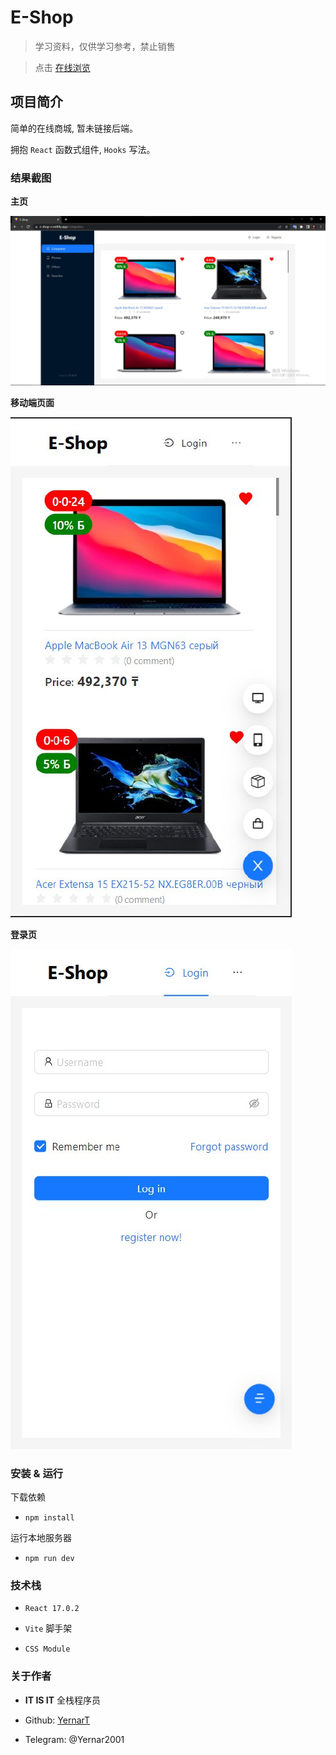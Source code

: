 # E-Shop

> 学习资料，仅供学习参考，禁止销售

> 点击 [在线浏览](https://e-shop-e.netlify.app/)

## 项目简介

简单的在线商城, 暂未链接后端。

拥抱 `React` 函数式组件, `Hooks` 写法。

### 结果截图

**主页**

![主页](/resule_screen/home_page.jpg)

**移动端页面**

![移动端页面](/resule_screen/mobile_screen.jpg)

**登录页**

![登录页](/resule_screen/login_page.jpg)

### 安装 & 运行

下载依赖

- `npm install`

运行本地服务器

- `npm run dev`

### 技术栈

- `React 17.0.2`

- `Vite` 脚手架

- `CSS Module`

### 关于作者

- **IT IS IT** 全栈程序员

- Github: [YernarT](https://github.com/YernarT)

- Telegram: @Yernar2001
